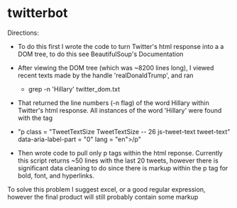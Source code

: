 # twitterbot

Directions:

- To do this first I wrote the code to turn Twitter's html response into a a DOM tree, to do this see BeautifulSoup's Documentation

- After viewing the DOM tree (which was ~8200 lines long), I viewed recent texts made by the handle 'realDonaldTrump', and ran 
	- grep -n 'Hillary' twitter_dom.txt

- That returned the line numbers (-n flag) of the word Hillary within Twitter's html response. All instances of the word 'Hillary' were found with the tag 

- "p class = "TweetTextSize TweetTextSize -- 26 js-tweet-text tweet-text" data-aria-label-part = "0"  lang = "en">/p" 

- Then wrote code to pull only p tags within the html reponse. Currently this script returns ~50 lines with the last 20 tweets, however there is significant data cleaning to do since there is markup within the p tag for bold, font, and hyperlinks. 

To solve this problem I suggest excel, or a good regular expression, however the final product will still probably contain some markup
 

